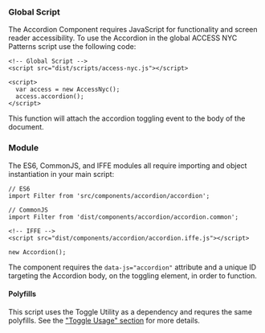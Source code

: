### Global Script

The Accordion Component requires JavaScript for functionality and screen reader accessibility. To use the Accordion in the global ACCESS NYC Patterns script use the following code:

    <!-- Global Script -->
    <script src="dist/scripts/access-nyc.js"></script>

    <script>
      var access = new AccessNyc();
      access.accordion();
    </script>

This function will attach the accordion toggling event to the body of the document.

### Module

The ES6, CommonJS, and IFFE modules all require importing and object instantiation in your main script:

    // ES6
    import Filter from 'src/components/accordion/accordion';

    // CommonJS
    import Filter from 'dist/components/accordion/accordion.common';

    <!-- IFFE -->
    <script src="dist/components/accordion/accordion.iffe.js"></script>

    new Accordion();

The component requires the `data-js="accordion"` attribute and a unique ID targeting the Accordion body, on the toggling element, in order to function.

#### Polyfills

This script uses the Toggle Utility as a dependency and requres the same polyfills. See the ["Toggle Usage" section](toggle#toggle-usage) for more details.